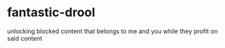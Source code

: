 # fantastic-drool
unlocking blocked content that belongs to me and you while they profit on said content
